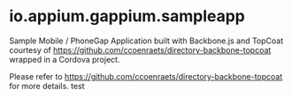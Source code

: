 io.appium.gappium.sampleapp
===========================

Sample Mobile / PhoneGap Application built with Backbone.js and TopCoat courtesy of https://github.com/ccoenraets/directory-backbone-topcoat wrapped in a Cordova project.

Please refer to https://github.com/ccoenraets/directory-backbone-topcoat for more details.
test
